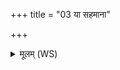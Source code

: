 +++
title = "03 या सहमाना"

+++
<details><summary>मूलम् (WS)</summary>

या सहमाना चरसि सासहान इवर्षभः ।  
सदान्वाघ्नी रक्षोघ्नी सा त्वमुग्रास्योषधे ॥ ३ ॥
</details>